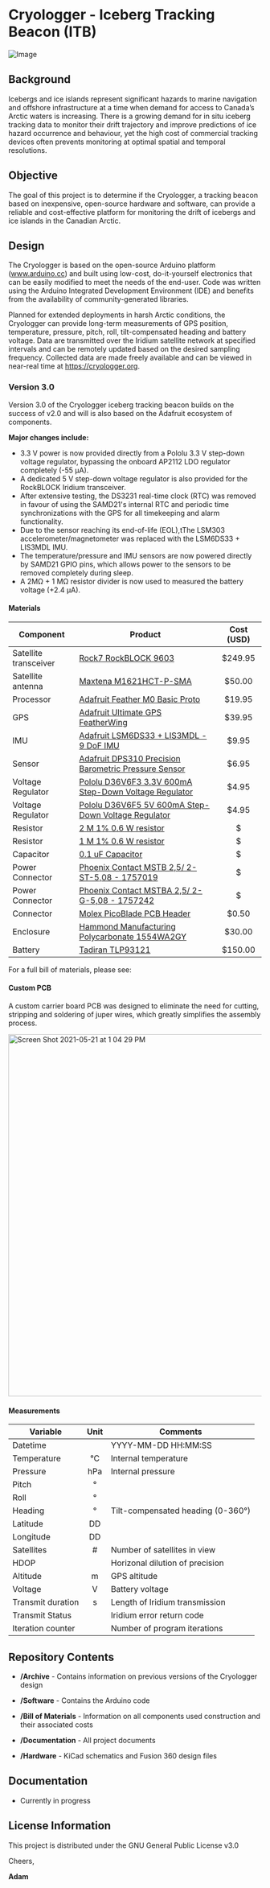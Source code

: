 # Cryologger - Iceberg Tracking Beacon (ITB)
![Image](https://github.com/adamgarbo/Cryologger_Iceberg_Tracking_Beacon/blob/main/Archive/v2.0/Images/2019_300434063392070.JPG)

## Background
Icebergs and ice islands represent significant hazards to marine navigation and offshore infrastructure at a time when demand for access to Canada’s Arctic waters is increasing. There is a growing demand for in situ iceberg tracking data to monitor their drift trajectory and improve predictions of ice hazard occurrence and behaviour, yet the high cost of commercial tracking devices often prevents monitoring at optimal spatial and temporal resolutions.

## Objective
The goal of this project is to determine if the Cryologger, a tracking beacon based on inexpensive, open-source hardware and software, can provide a reliable and cost-effective platform for monitoring the drift of icebergs and ice islands in the Canadian Arctic.

## Design
The Cryologger is based on the open-source Arduino platform (www.arduino.cc) and built using low-cost, do-it-yourself electronics that can be easily modified to meet the needs of the end-user. Code was written using the Arduino Integrated Development Environment (IDE) and benefits from the availability of community-generated libraries.

Planned for extended deployments in harsh Arctic conditions, the Cryologger can provide long-term measurements of GPS position, temperature, pressure, pitch, roll, tilt-compensated heading and battery voltage. Data are transmitted over the Iridium satellite network at specified intervals and can be remotely updated based on the desired sampling frequency. Collected data are made freely available and can be viewed in near-real time at https://cryologger.org.

### Version 3.0
Version 3.0 of the Cryologger iceberg tracking beacon builds on the success of v2.0 and will is also based on the Adafruit ecosystem of components. 

**Major changes include:**
* 3.3 V power is now provided directly from a Pololu 3.3 V step-down voltage regulator, bypassing the onboard AP2112 LDO regulator completely (-55 μA).
* A dedicated 5 V step-down voltage regulator is also provided for the RockBLOCK Iridium transceiver.
* After extensive testing, the DS3231 real-time clock (RTC) was removed in favour of using the SAMD21's internal RTC and periodic time synchronizations with the GPS for all timekeeping and alarm functionality.
* Due to the sensor reaching its end-of-life (EOL),tThe LSM303 accelerometer/magnetometer was replaced with the LSM6DS33 + LIS3MDL IMU.
* The temperature/pressure and IMU sensors are now powered directly by SAMD21 GPIO pins, which allows power to the sensors to be removed completely during sleep.
* A 2MΩ + 1 MΩ resistor divider is now used to measured the battery voltage (+2.4 μA).

#### Materials 

| Component | Product | Cost (USD) |
| --- | --- | :---: |
| Satellite transceiver | [Rock7 RockBLOCK 9603](http://www.rock7mobile.com/products-rockblock-9603) | $249.95 |
| Satellite antenna | [Maxtena M1621HCT-P-SMA](https://maxtena.com/products/f-passive/m1621hct-p-sma-iridium-passive-antenna/) | $50.00 |
| Processor | [Adafruit Feather M0 Basic Proto](https://www.adafruit.com/product/2772) | $19.95 |
| GPS | [Adafruit Ultimate GPS FeatherWing](https://www.adafruit.com/product/3133) | $39.95 |
| IMU | [Adafruit LSM6DS33 + LIS3MDL - 9 DoF IMU](https://www.adafruit.com/product/4485) | $9.95 |
| Sensor | [Adafruit DPS310 Precision Barometric Pressure Sensor](https://www.adafruit.com/product/4494) | $6.95 |
| Voltage Regulator | [Pololu D36V6F3 3.3V 600mA Step-Down Voltage Regulator](https://www.pololu.com/product/3791) | $4.95 |
| Voltage Regulator | [Pololu D36V6F5 5V 600mA Step-Down Voltage Regulator](https://www.pololu.com/product/3792) | $4.95 |
| Resistor | [2 M 1% 0.6 W resistor](https://www.mouser.ca/ProductDetail/594-MBB02070C2004FCT) | $ |
| Resistor | [1 M 1% 0.6 W resistor](https://www.mouser.ca/ProductDetail/594-B0207C1M000F5T) | $ |
| Capacitor | [0.1 uF Capacitor](https://www.mouser.ca/ProductDetail/Vishay-BC-Components/K104K15X7RF53L2?qs=mWFvmKOfYW8KbAXlf9eSQA%3D%3D) | $ |
| Power Connector |	[Phoenix Contact MSTB 2,5/ 2-ST-5,08 - 1757019](https://www.mouser.ca/ProductDetail/Phoenix-Contact/1757242?qs=%2Fha2pyFadugVjodGKkrF4xNq%252BZEVHysqCHlL2cTnJ%252B8%3D) | $ |
| Power Connector	| [Phoenix Contact MSTBA 2,5/ 2-G-5,08 - 1757242](https://www.mouser.ca/ProductDetail/Phoenix-Contact/1757019?qs=sGAEpiMZZMvlX3nhDDO4AGmxTE5dWGQY3FmaBdjJUN0%3D) | $ |
| Connector |	[Molex PicoBlade PCB Header](https://www.mouser.ca/datasheet/2/276/0530471010_PCB_HEADERS-171035.pdf) | $0.50 |
| Enclosure | [Hammond Manufacturing Polycarbonate 1554WA2GY ](https://www.hammfg.com/part/1554WA2GY) | $30.00 |
| Battery | [Tadiran TLP93121](https://www.tadiranbat.com/assets/tlp-93121-b-al1.pdf) | $150.00 |

For a full bill of materials, please see:

#### Custom PCB
A custom carrier board PCB was designed to eliminate the need for cutting, stripping and soldering of juper wires, which greatly simplifies the assembly process.

<img width="720" alt="Screen Shot 2021-05-21 at 1 04 29 PM" src="https://user-images.githubusercontent.com/22924092/119173673-94f43f00-ba35-11eb-9bf8-35857b2f1c34.png">

#### Measurements
| Variable | Unit | Comments |
| --- | :---: | --- |
| Datetime  |   | YYYY-MM-DD HH:MM:SS |
| Temperature | °C  | Internal temperature |
| Pressure | hPa | Internal pressure |
| Pitch | °|  |
| Roll | ° |  |
| Heading | °  | Tilt-compensated heading (0-360°) |
| Latitude | DD |  |
| Longitude | DD |  |
| Satellites | # | Number of satellites in view  |
| HDOP |  | Horizonal dilution of precision |
| Altitude | m | GPS altitude |
| Voltage | V | Battery voltage |
| Transmit duration  | s | Length of Iridium transmission  |
| Transmit Status | | Iridium error return code |
| Iteration counter |  | Number of program iterations |

## Repository Contents

* **/Archive** - Contains information on previous versions of the Cryologger design

* **/Software** - Contains the Arduino code

* **/Bill of Materials** - Information on all components used construction and their associated costs

* **/Documentation** - All project documents

* **/Hardware** - KiCad schematics and Fusion 360 design files

## Documentation
* Currently in progress

## License Information
This project is distributed under the GNU General Public License v3.0

Cheers,

**Adam**
